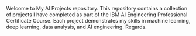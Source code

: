 Welcome to My AI Projects repository. 
This repository contains a collection of projects I have completed as part of the IBM AI Engineering Professional Certificate Course. 
Each project demonstrates my skills in machine learning, deep learning, data analysis, and AI engineering.
Regards.
